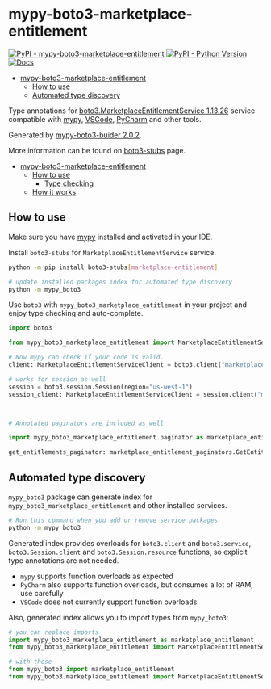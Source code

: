 # mypy-boto3-marketplace-entitlement

[![PyPI - mypy-boto3-marketplace-entitlement](https://img.shields.io/pypi/v/mypy-boto3-marketplace-entitlement.svg?color=blue)](https://pypi.org/project/mypy-boto3-marketplace-entitlement)
[![PyPI - Python Version](https://img.shields.io/pypi/pyversions/mypy-boto3-marketplace-entitlement.svg?color=blue)](https://pypi.org/project/mypy-boto3-marketplace-entitlement)
[![Docs](https://img.shields.io/readthedocs/mypy-boto3-builder.svg?color=blue)](https://mypy-boto3-builder.readthedocs.io/)

- [mypy-boto3-marketplace-entitlement](#mypy-boto3-marketplace-entitlement)
  - [How to use](#how-to-use)
  - [Automated type discovery](#automated-type-discovery)


Type annotations for
[boto3.MarketplaceEntitlementService 1.13.26](https://boto3.amazonaws.com/v1/documentation/api/1.13.26/reference/services/marketplace-entitlement.html#MarketplaceEntitlementService) service
compatible with [mypy](https://github.com/python/mypy), [VSCode](https://code.visualstudio.com/),
[PyCharm](https://www.jetbrains.com/pycharm/) and other tools.

Generated by [mypy-boto3-buider 2.0.2](https://github.com/vemel/mypy_boto3_builder).

More information can be found on [boto3-stubs](https://pypi.org/project/boto3-stubs/) page.

- [mypy-boto3-marketplace-entitlement](#mypy-boto3-marketplace-entitlement)
  - [How to use](#how-to-use)
    - [Type checking](#type-checking)
  - [How it works](#how-it-works)

## How to use

Make sure you have [mypy](https://github.com/python/mypy) installed and activated in your IDE.

Install `boto3-stubs` for `MarketplaceEntitlementService` service.

```bash
python -m pip install boto3-stubs[marketplace-entitlement]

# update installed packages index for automated type discovery
python -m mypy_boto3
```

Use `boto3` with `mypy_boto3_marketplace_entitlement` in your project and enjoy type checking and auto-complete.

```python
import boto3

from mypy_boto3_marketplace_entitlement import MarketplaceEntitlementServiceClient

# Now mypy can check if your code is valid.
client: MarketplaceEntitlementServiceClient = boto3.client("marketplace-entitlement")

# works for session as well
session = boto3.session.Session(region="us-west-1")
session_client: MarketplaceEntitlementServiceClient = session.client("marketplace-entitlement")



# Annotated paginators are included as well

import mypy_boto3_marketplace_entitlement.paginator as marketplace_entitlement_paginators

get_entitlements_paginator: marketplace_entitlement_paginators.GetEntitlementsPaginator = client.get_paginator("get_entitlements")
```

## Automated type discovery

`mypy_boto3` package can generate index for `mypy_boto3_marketplace_entitlement` and other installed services.

```bash
# Run this command when you add or remove service packages
python -m mypy_boto3
```

Generated index provides overloads for `boto3.client` and `boto3.service`,
`boto3.Session.client` and `boto3.Session.resource` functions,
so explicit type annotations are not needed.

- `mypy` supports function overloads as expected
- `PyCharm` also supports function overloads, but consumes a lot of RAM, use carefully
- `VSCode` does not currently support function overloads

Also, generated index allows you to import types from `mypy_boto3`:

```python
# you can replace imports
import mypy_boto3_marketplace_entitlement as marketplace_entitlement
from mypy_boto3_marketplace_entitlement import MarketplaceEntitlementServiceClient

# with these
from mypy_boto3 import marketplace_entitlement
from mypy_boto3.marketplace_entitlement import MarketplaceEntitlementServiceClient
```